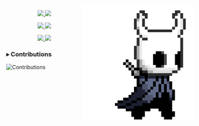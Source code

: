   <img align="right" width="300" src="https://raw.githubusercontent.com/TanZng/TanZng/master/assets/hollor_knight3.gif" alt="avatar">
  <p align="center">
 <a href="https://skillicons.dev">
		<img src="https://skillicons.dev/icons?i=java" />
	        <img src="https://skillicons.dev/icons?i=html" />
	</a>
</p>

  <p align="center">
 <a href="https://skillicons.dev">
		<img src="https://skillicons.dev/icons?i=html" />
	        <img src="https://skillicons.dev/icons?i=mongodb" />
	</a>
</p>

  <p align="center">
 <a href="https://skillicons.dev">
		<img src="https://skillicons.dev/icons?i=sqlite" />
	        <img src="https://skillicons.dev/icons?i=brains" />
	</a>
</p>

### ▸ Contributions

![Contributions](https://github-readme-stats.vercel.app/api?username=arcaanoo&theme=synthwave&show_icons=true&hide_title=true&count_private=true)
